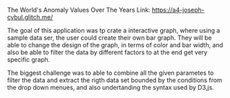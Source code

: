 

The World's Anomaly Values Over The Years
Link: https://a4-joseph-cybul.glitch.me/

The goal of this application was tp crate a interactive graph, where using a sample data ser, the user could create their own bar graph. They will be able to change the design of the graph, in terms of color and bar width, and also be able to filter the data by different factors to at the end get very specific graph.

The biggest challenge was to able to combine all the given parametes to filter the data and extract the rigth data set bounded by the conditions from the drop down menues, and also undertanding the syntax used by D3,js.

